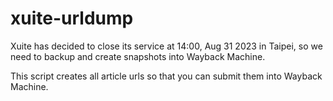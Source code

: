 # xuite-urldump

Xuite has decided to close its service at 14:00, Aug 31 2023 in Taipei, so we need to backup and create snapshots into Wayback Machine.

This script creates all article urls so that you can submit them into Wayback Machine.
